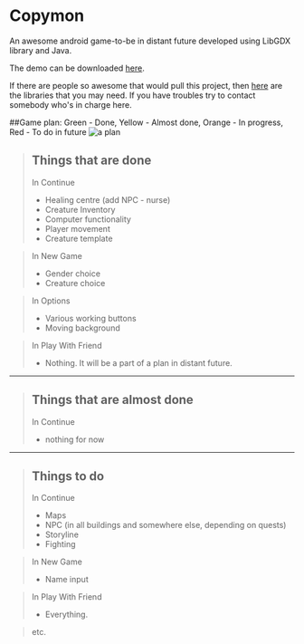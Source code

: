 # Copymon
An awesome android game-to-be in distant future developed using LibGDX library and Java.

The demo can be downloaded [here](https://drive.google.com/file/d/0B65kpqnvXRSiQkdtSkMzbWZUUFU/view?usp=sharing).

If there are people so awesome that would pull this project, then [here](https://drive.google.com/open?id=0B65kpqnvXRSifllIbWtnc0tIbEJYZ185LU9lU2F5Wkl6cEI3di1QTk1GN1dsMm1ESEFuVmM&authuser=0) are the libraries that you may need. If you have troubles try to contact somebody who's in charge here.

##Game plan:
Green - Done, Yellow - Almost done, Orange - In progress, Red - To do in future
![a plan](http://s4.postimg.org/xikr6dwul/copyyy_New_Page_2.png)



> Things that are done
> --------------------  
> In Continue
> * Healing centre (add NPC - nurse)
> * Creature Inventory
> * Computer functionality
> * Player movement
> * Creature template

> In New Game
> * Gender choice
> * Creature choice

> In Options
> * Various working buttons
> * Moving background

> In Play With Friend
> * Nothing. It will be a part of a plan in distant future.
 
 ----------
 
> Things that are almost done
> --------------------  
> In Continue
> * nothing for now
 
 ----------

> Things to do
> --------------------  
> In Continue
> * Maps
> * NPC (in all buildings and somewhere else, depending on quests)
> * Storyline
> * Fighting

> In New Game
> * Name input

> In Play With Friend
> * Everything.

> etc.
